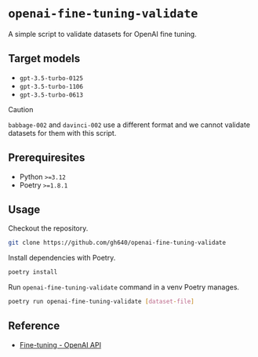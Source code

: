 # `openai-fine-tuning-validate`

A simple script to validate datasets for OpenAI fine tuning. 

## Target models

- `gpt-3.5-turbo-0125`
- `gpt-3.5-turbo-1106`
- `gpt-3.5-turbo-0613`

> [!CAUTION]
> `babbage-002` and `davinci-002` use a different format and we cannot validate datasets for them with this script.

## Prerequiresites

- Python `>=3.12`
- Poetry `>=1.8.1`

## Usage

Checkout the repository.

```bash
git clone https://github.com/gh640/openai-fine-tuning-validate
```

Install dependencies with Poetry.

```bash
poetry install
```

Run `openai-fine-tuning-validate` command in a venv Poetry manages.

```bash
poetry run openai-fine-tuning-validate [dataset-file]
```

## Reference

- [Fine-tuning - OpenAI API](https://platform.openai.com/docs/guides/fine-tuning/preparing-your-dataset)

